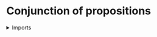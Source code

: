 #  Conjunction of propositions

<details><summary>Imports</summary>
```agda
module foundation.conjunction where

open import foundation.decidable-types
open import foundation.dependent-pair-types
open import foundation.propositions
open import foundation.universe-levels

open import foundation-core.decidable-propositions
```
</details>

## Idea

The conjunction of two propositions `P` and `Q` is the proposition that both `P` and `Q` hold.

## Definition

```agda
conj-Prop = prod-Prop

type-conj-Prop :
  {l1 l2 : Level} → Prop l1 → Prop l2 → UU (l1 ⊔ l2)
type-conj-Prop P Q = type-Prop (conj-Prop P Q)

abstract
  is-prop-type-conj-Prop :
    {l1 l2 : Level} (P : Prop l1) (Q : Prop l2) →
    is-prop (type-conj-Prop P Q)
  is-prop-type-conj-Prop P Q = is-prop-type-Prop (conj-Prop P Q)

conj-decidable-Prop :
  {l1 l2 : Level} → decidable-Prop l1 → decidable-Prop l2 →
  decidable-Prop (l1 ⊔ l2)
pr1 (conj-decidable-Prop P Q) =
  type-conj-Prop (prop-decidable-Prop P) (prop-decidable-Prop Q)
pr1 (pr2 (conj-decidable-Prop P Q)) =
  is-prop-type-conj-Prop (prop-decidable-Prop P) (prop-decidable-Prop Q)
pr2 (pr2 (conj-decidable-Prop P Q)) =
  is-decidable-prod (is-decidable-type-decidable-Prop P) (is-decidable-type-decidable-Prop Q)
```

## Properties

### Introduction rule for conjunction

```
intro-conj-Prop :
  {l1 l2 : Level} (P : Prop l1) (Q : Prop l2) →
  type-Prop P → type-Prop Q → type-conj-Prop P Q
pr1 (intro-conj-Prop P Q p q) = p
pr2 (intro-conj-Prop P Q p q) = q
```
